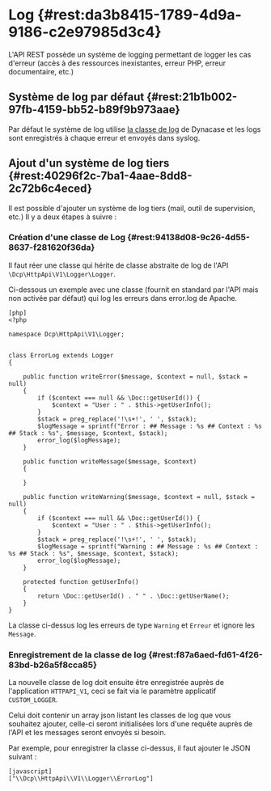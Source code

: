 # Log {#rest:da3b8415-1789-4d9a-9186-c2e97985d3c4}

L'API REST possède un système de logging permettant de logger les cas d'erreur (accès à des ressources inexistantes,
erreur PHP, erreur documentaire, etc.)

## Système de log par défaut {#rest:21b1b002-97fb-4159-bb52-b89f9b973aae}

Par défaut le système de log utilise [la classe de log][core_log] de Dynacase et les logs sont enregistrés à chaque 
erreur et envoyés dans syslog.

## Ajout d'un système de log tiers {#rest:40296f2c-7ba1-4aae-8dd8-2c72b6c4eced}

Il est possible d'ajouter un système de log tiers (mail, outil de supervision, etc.) Il y a deux étapes à suivre  :

### Création d'une classe de Log {#rest:94138d08-9c26-4d55-8637-f281620f36da}

Il faut réer une classe qui hérite de classe abstraite de log de l'API `\Dcp\HttpApi\V1\Logger\Logger`.

Ci-dessous un exemple avec une classe (fournit en standard par l'API mais non activée par défaut) qui log les erreurs
dans error.log de Apache.

    [php]
    <?php
    
    namespace Dcp\HttpApi\V1\Logger;
    
    
    class ErrorLog extends Logger
    {
    
        public function writeError($message, $context = null, $stack = null)
        {
            if ($context === null && \Doc::getUserId()) {
                $context = "User : " . $this->getUserInfo();
            }
            $stack = preg_replace('!\s+!', ' ', $stack);
            $logMessage = sprintf("Error : ## Message : %s ## Context : %s ## Stack : %s", $message, $context, $stack);
            error_log($logMessage);
        }
    
        public function writeMessage($message, $context)
        {
    
        }
    
        public function writeWarning($message, $context = null, $stack = null)
        {
            if ($context === null && \Doc::getUserId()) {
                $context = "User : " . $this->getUserInfo();
            }
            $stack = preg_replace('!\s+!', ' ', $stack);
            $logMessage = sprintf("Warning : ## Message : %s ## Context : %s ## Stack : %s", $message, $context, $stack);
            error_log($logMessage);
        }
    
        protected function getUserInfo()
        {
            return \Doc::getUserId() . " " . \Doc::getUserName();
        }
    } 

La classe ci-dessus log les erreurs de type `Warning` et `Erreur` et ignore les `Message`.

### Enregistrement de la classe de log {#rest:f87a6aed-fd61-4f26-83bd-b26a5f8cca85}

La nouvelle classe de log doit ensuite être enregistrée auprès de l'application `HTTPAPI_V1`, ceci se fait via le
paramètre applicatif `CUSTOM_LOGGER`.

Celui doit contenir un array json listant les classes de log que vous souhaitez ajouter, celle-ci seront initialisées
lors d'une requête auprès de l'API et les messages seront envoyés si besoin.

Par exemple, pour enregistrer la classe ci-dessus, il faut ajouter le JSON suivant :

    [javascript]
    ["\\Dcp\\HttpApi\\V1\\Logger\\ErrorLog"]

[core_log]: http://docs.anakeen.com/dynacase/3.2/dynacase-doc-core-reference/website/book//core-ref:2b8f4534-e749-46ba-b69e-afaa470c4b5c.html